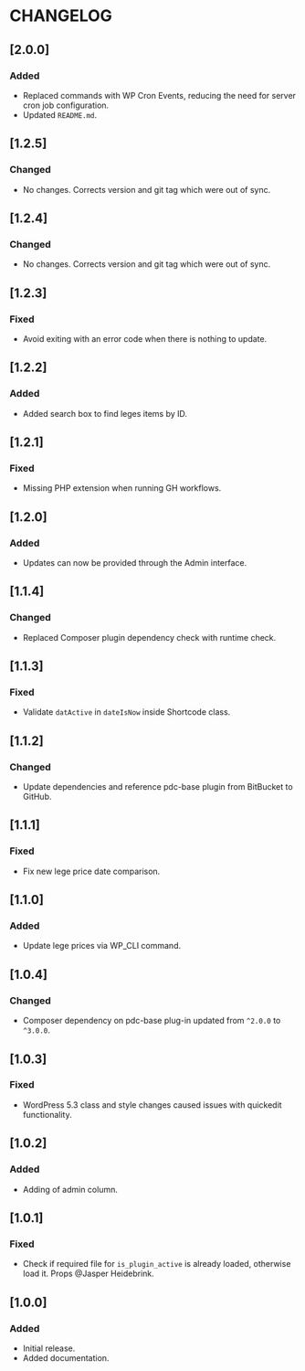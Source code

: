 # CHANGELOG

## [2.0.0]

### Added

- Replaced commands with WP Cron Events, reducing the need for server cron job configuration.
- Updated `README.md`.

## [1.2.5]

### Changed

- No changes. Corrects version and git tag which were out of sync.

## [1.2.4]

### Changed

- No changes. Corrects version and git tag which were out of sync.

## [1.2.3]

### Fixed

- Avoid exiting with an error code when there is nothing to update.

## [1.2.2]

### Added

- Added search box to find leges items by ID.

## [1.2.1]

### Fixed

- Missing PHP extension when running GH workflows.

## [1.2.0]

### Added

- Updates can now be provided through the Admin interface.

## [1.1.4]

### Changed

- Replaced Composer plugin dependency check with runtime check.

## [1.1.3]

### Fixed

- Validate `datActive` in `dateIsNow` inside Shortcode class.

## [1.1.2]

### Changed

- Update dependencies and reference pdc-base plugin from BitBucket to GitHub.

## [1.1.1]

### Fixed

- Fix new lege price date comparison.

## [1.1.0]

### Added

- Update lege prices via WP_CLI command.

## [1.0.4]

### Changed

- Composer dependency on pdc-base plug-in updated from `^2.0.0` to `^3.0.0`.

## [1.0.3]

### Fixed

- WordPress 5.3 class and style changes caused issues with quickedit functionality.

## [1.0.2]

### Added

- Adding of admin column.

## [1.0.1]

### Fixed

- Check if required file for `is_plugin_active` is already loaded, otherwise load it. Props @Jasper Heidebrink.

## [1.0.0]

### Added

- Initial release.
- Added documentation.
